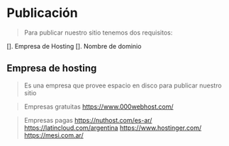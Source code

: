 # Publicación

> Para publicar nuestro sitio tenemos dos
> requisitos: 

   []. Empresa de Hosting
   []. Nombre de dominio

## Empresa de hosting

> Es una empresa que provee espacio en disco para publicar nuestro sitio

> Empresas gratuitas
    https://www.000webhost.com/    

> Empresas pagas
    https://nuthost.com/es-ar/
    https://latincloud.com/argentina
    https://www.hostinger.com/
    https://mesi.com.ar/

    


